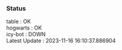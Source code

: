 ### Status


table : OK  
hogwarts : OK  
icy-bot : DOWN  
Latest Update : 2023-11-16 16:10:37.886904
